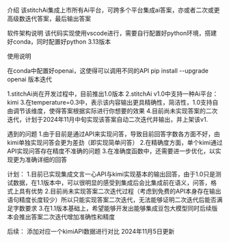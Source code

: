介绍 该stitchAi集成上市所有Ai平台，可跨多个平台集成ai答案，亦或者二次或更高级数迭代答案，最后输出答案

软件架构说明 该代码实现使用vscode进行，需要自行配置好python环境，搭建好conda，同时配置好python 3.13版本

使用说明

在conda中配置好openai，这使得可以调用不同的API
pip install --upgrade openai
版本迭代

1.stitchAi尚在开发过程中，目前推出1.0版本 2.stitchAi v1.0中支持一种Ai平台：kimi  3.在temperature=0.3中，表示该内容输出更具精确性，简洁性，1.0支持自由调节该维度，使得答案根据实际进行你想要的效果 4.目前尚未实现答案的二次迭代，计划于2024年11月中旬实现该答案自动二次迭代并输出，并上架该v1.

遇到的问题
1.由于目前是通过API来实现问答，导致目前回答字数各方面不好，由kimi单独实现问答会更为差劲（即实现简单问答）
2.在精确度方面，单个kimi通过API实现问答存在精度不准确的问题
3.在准确度函数中，还需要进一步优化，以实现更为准确详细的回答

计划：
1.目前已实现集成文言一心API与kimi实现基本的输出回答，由于1.0只是测试数据，在1.1版本中，可以很明显的感受到集成后会比集成前在语义，问答，格式上具有优势
2.目前尚未实现答案二次迭代过程（考虑到免费的API本身存在输出语句精度长度较少）所以只能实现答案二次迭代，无法能够证明二次迭代后能否满足字数要求
3.在1.1版本基础上，希望能够开发出能够集成豆包大模型同时后续版本会推出答案二次迭代增加准确性和精度

后续：
添加对应一个kimiAPI数据进行对比
2024年11月5日更新
